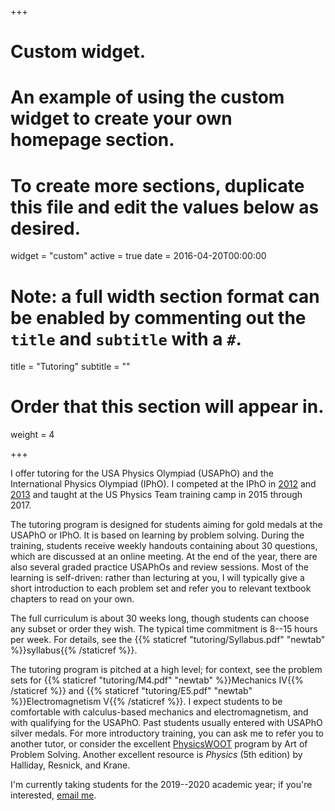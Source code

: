 +++
# Custom widget.
# An example of using the custom widget to create your own homepage section.
# To create more sections, duplicate this file and edit the values below as desired.
widget = "custom"
active = true
date = 2016-04-20T00:00:00

# Note: a full width section format can be enabled by commenting out the `title` and `subtitle` with a `#`.
title = "Tutoring"
subtitle = ""

# Order that this section will appear in.
weight = 4

+++

I offer tutoring for the USA Physics Olympiad (USAPhO) and the International Physics Olympiad (IPhO). I competed at the IPhO in [2012](https://ipho-unofficial.org/timeline/2012/individual) and [2013](https://ipho-unofficial.org/timeline/2013/individual) and taught at the US Physics Team training camp in 2015 through 2017.

The tutoring program is designed for students aiming for gold medals at the USAPhO or IPhO. It is based on learning by problem solving. During the training, students receive weekly handouts containing about 30 questions, which are discussed at an online meeting. At the end of the year, there are also several graded practice USAPhOs and review sessions. Most of the learning is self-driven: rather than lecturing at you, I will typically give a short introduction to each problem set and refer you to relevant textbook chapters to read on your own. 

The full curriculum is about 30 weeks long, though students can choose any subset or order they wish. The typical time commitment is 8--15 hours per week. For details, see the {{% staticref "tutoring/Syllabus.pdf" "newtab" %}}syllabus{{% /staticref %}}. 

The tutoring program is pitched at a high level; for context, see the problem sets for {{% staticref "tutoring/M4.pdf" "newtab" %}}Mechanics IV{{% /staticref %}} and {{% staticref "tutoring/E5.pdf" "newtab" %}}Electromagnetism V{{% /staticref %}}. I expect students to be comfortable with calculus-based mechanics and electromagnetism, and with qualifying for the USAPhO. Past students usually entered with USAPhO silver medals. For more introductory training, you can ask me to refer you to another tutor, or consider the excellent [PhysicsWOOT](https://artofproblemsolving.com/school/woot-physics) program by Art of Problem Solving. Another excellent resource is *Physics* (5th edition) by Halliday, Resnick, and Krane.

I'm currently taking students for the 2019--2020 academic year; if you're interested, [email me](mailto:kzhou7@gmail.com).
